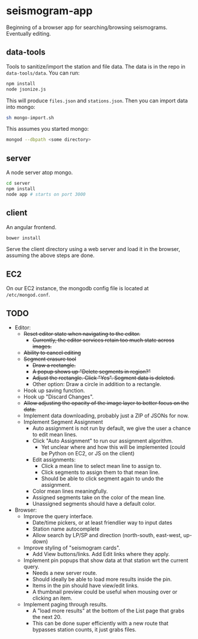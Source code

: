 seismogram-app
==============

Beginning of a browser app for searching/browsing seismograms. Eventually editing.

data-tools
----------
Tools to sanitize/import the station and file data. The data is in the repo in `data-tools/data`. You can run:
```sh
npm install
node jsonize.js
```

This will produce `files.json` and `stations.json`. Then you can import data into mongo:
```sh
sh mongo-import.sh
```

This assumes you started mongo:
```sh
mongod --dbpath <some directory>
```

server
------
A node server atop mongo.
```sh
cd server
npm install
node app # starts on port 3000
```

client
------
An angular frontend.
```sh
bower install
```
Serve the client directory using a web server and load it in the browser, assuming the above steps are done.

EC2
---
On our EC2 instance, the mongodb config file is located at `/etc/mongod.conf`.

TODO
----

* Editor:
  * ~~Reset editor state when navigating to the editor.~~
    * ~~Currently, the editor services retain too much state across images.~~
  * ~~Ability to cancel editing~~
  * ~~Segment erasure tool~~
    * ~~Draw a rectangle.~~
    * ~~A popup shows up "Delete segments in region?"~~
    * ~~Adjust the rectangle. Click "Yes". Segment data is deleted.~~
    * Other option: Draw a circle in addition to a rectangle.
  * Hook up saving function.
  * Hook up "Discard Changes".
  * ~~Allow adjusting the opacity of the image layer to better focus on the data.~~
  * Implement data downloading, probably just a ZIP of JSONs for now.
  * Implement Segment Assignment
    * Auto assignment is not run by default, we give the user a chance to edit mean lines.
    * Click "Auto Assignment" to run our assignment algorithm.
      * Yet unclear where and how this will be implemented (could be Python on EC2, or JS on the client)
    * Edit assignments:
      * Click a mean line to select mean line to assign to.
      * Click segments to assign them to that mean line.
      * Should be able to click segment again to undo the assignment.
    * Color mean lines meaningfully.
    * Assigned segments take on the color of the mean line.
    * Unassigned segments should have a default color.
* Browser:
  * Improve the query interface.
    * Date/time pickers, or at least friendlier way to input dates
    * Station name autocomplete
    * Allow search by LP/SP and direction (north-south, east-west, up-down)
  * Improve styling of "seismogram cards".
    * Add View buttons/links. Add Edit links where they apply.
  * Implement pin popups that show data at that station wrt the current query.
    * Needs a new server route.
    * Should ideally be able to load more results inside the pin.
    * Items in the pin should have view/edit links.
    * A thumbnail preview could be useful when mousing over or clicking an item.
  * Implement paging through results.
    * A "load more results" at the bottom of the List page that grabs the next 20.
    * This can be done super efficiently with a new route that bypasses station counts, it just grabs files.
